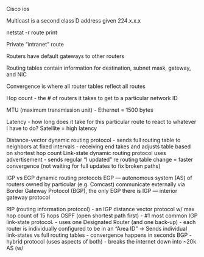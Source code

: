Cisco ios 

Multicast is a second class D address given 224.x.x.x 

netstat -r
route print




Private “intranet” route

Routers have default gateways to other routers

Routing tables contain information for destination, subnet mask, gateway, and NIC

Convergence is where all router tables reflect all routes 

Hop count - the # of routers it takes to get to a particular network ID

MTU (maximum transmission unit) - Ethernet = 1500 bytes

Latency - how long does it take for this particular route to react to whatever I have to do? Satellite = high latency 

Distance-vector dynamic routing protocol - sends full routing table to neighbors at fixed intervals - receiving end takes and adjusts table based on shortest hop count
Link-state dynamic routing protocol uses advertisement - sends regular “I updated” re routing table change = faster convergence (not waiting for full updates to fix broken paths) 

IGP vs EGP dynamic routing protocols 
EGP — autonomous system (AS) of routers owned by particular (e.g. Comcast) communicate externally via Border Gateway Protocol (BGP), the only EGP there is
IGP — interior gateway protocol

RIP (routing information protocol) - an IGP distance vector protocol w/ max hop count of 15 hops 
OSPF (open shortest path first) - #1 most common IGP link-state protocol. - uses one Designated Router (and one back-up) - each router is individually configured to be in an “Area ID” -> Sends individual link-states vs full routing tables - convergence happens in seconds
BGP - hybrid protocol (uses aspects of both) - breaks the internet down into ~20k AS  (w/ 